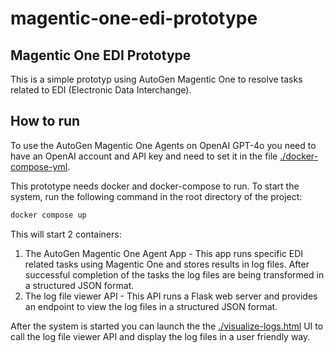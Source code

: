 # magentic-one-edi-prototype

## Magentic One EDI Prototype
This is a simple prototyp using AutoGen Magentic One to resolve tasks related to EDI (Electronic Data Interchange).

## How to run
To use the AutoGen Magentic One Agents on OpenAI GPT-4o you need to have an OpenAI account and API key and need to set it in the file [./docker-compose-yml](./docker-compose.yml).

This prototype needs docker and docker-compose to run. To start the system, run the following command in the root directory of the project:

```bash
docker compose up
```

This will start 2 containers:

1. The AutoGen Magentic One Agent App - This app runs specific EDI related tasks using Magentic One and stores results in log files. After successful completion of the tasks the log files are being transformed in a structured JSON format.
2. The log file viewer API - This API runs a Flask web server and provides an endpoint to view the log files in a structured JSON format.

After the system is started you can launch the the [./visualize-logs.html](./visualize-log.html) UI to call the log file viewer API and display the log files in a user friendly way.
